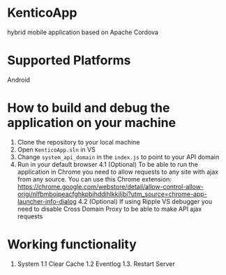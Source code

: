 KenticoApp
=======================
hybrid mobile application based on Apache Cordova

Supported Platforms
=======================
Android

How to build and debug the application on your machine
=======================
1. Clone the repository to your local machine
2. Open ```KenticoApp.sln``` in VS
3. Change ```system_api_domain``` in the ```index.js``` to point to your API domain
4. Run in your default browser
4.1 (Optional) To be able to run the application in Chrome you need to allow requests to any site with ajax from any source. You can use this Chrome extension: https://chrome.google.com/webstore/detail/allow-control-allow-origi/nlfbmbojpeacfghkpbjhddihlkkiljbi?utm_source=chrome-app-launcher-info-dialog 
4.2 (Optional) If using Ripple VS debugger you need to disable Cross Domain Proxy to be able to make API ajax requests

Working functionality
=======================
1. System
1.1 Clear Cache
1.2 Eventlog
1.3. Restart Server